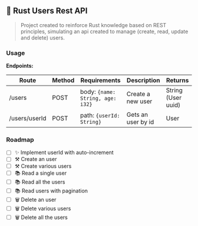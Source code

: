## 🔹 Rust Users Rest API

> Project created to reinforce Rust knowledge based on REST principles, simulating an api
> created to manage (create, read, update and delete) users.

### Usage

**Endpoints:**

| Route | Method | Requirements | Description | Returns |
| ----- | ------ | ------------ | ----------- | ------- |
| /users | POST | body: ```{name: String, age: i32}``` | Create a new user | String (User uuid) |
| /users/userId | POST | path: ```{userId: String}``` | Gets an user by id | User |
### Roadmap

- [ ] ✨ Implement userId with auto-increment
- [ ] ⚒ Create an user
- [ ] ⚒ Create various users
- [ ] 📚 Read a single user
- [ ] 📚 Read all the users
- [ ] 📚 Read users with pagination
- [ ] 🗑 Delete an user
- [ ] 🗑 Delete various users
- [ ] 🗑 Delete all the users
